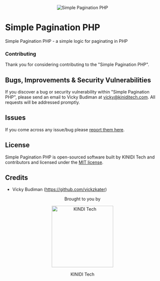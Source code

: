 <p align="center"><img src="https://hosting.kiniditech.com/simple-pagination-php.jpg" alt="Simple Pagination PHP"></p>

# Simple Pagination PHP

Simple Pagination PHP - a simple logic for paginating in PHP

### Contributing

Thank you for considering contributing to the "Simple Pagination PHP".

## Bugs, Improvements & Security Vulnerabilities

If you discover a bug or security vulnerability within "Simple Pagination PHP", please send an email to Vicky Budiman at [vicky@kiniditech.com](mailto:vicky@kiniditech.com). All requests will be addressed promptly.

## Issues

If you come across any issue/bug please [report them here](https://github.com/vickzkater/simple-pagination-php/issues).

## License

Simple Pagination PHP is open-sourced software built by KINIDI Tech and contributors and licensed under the [MIT license](http://opensource.org/licenses/MIT).

## Credits

- Vicky Budiman (https://github.com/vickzkater)

<p align="center">Brought to you by</p>
<p align="center"><img src="https://hosting.kiniditech.com/kiniditech_logo.png" width="200" alt="KINDI Tech"></p>
<p align="center">KINIDI Tech</p>
